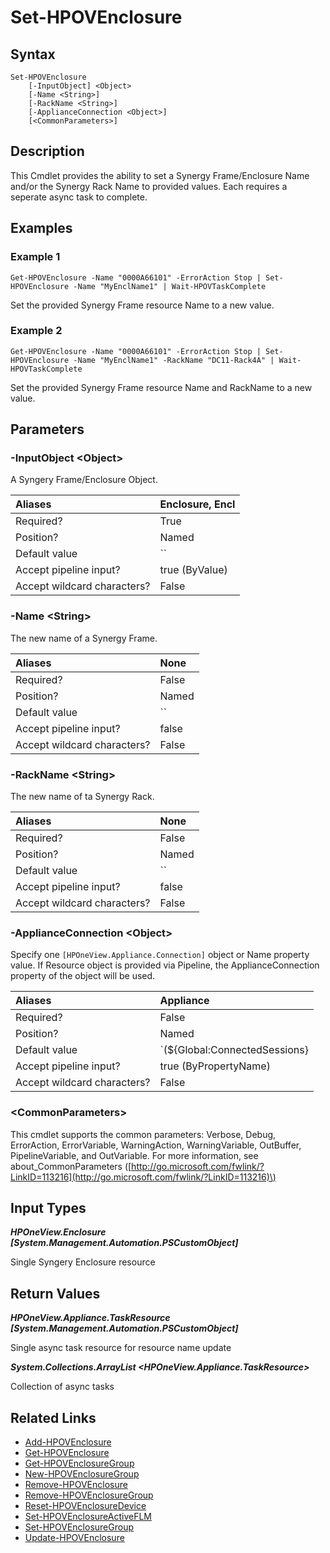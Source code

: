 ﻿---
description: Rename Synergy Frame Name or Rack Name.
---

# Set-HPOVEnclosure

## Syntax

```text
Set-HPOVEnclosure
    [-InputObject] <Object>
    [-Name <String>]
    [-RackName <String>]
    [-ApplianceConnection <Object>]
    [<CommonParameters>]
```

## Description

This Cmdlet provides the ability to set a Synergy Frame/Enclosure Name and/or the Synergy Rack Name to provided values.  Each requires a seperate async task to complete.

## Examples

###  Example 1 

```text
Get-HPOVEnclosure -Name "0000A66101" -ErrorAction Stop | Set-HPOVEnclosure -Name "MyEnclName1" | Wait-HPOVTaskComplete
```

Set the provided Synergy Frame resource Name to a new value.

###  Example 2 

```text
Get-HPOVEnclosure -Name "0000A66101" -ErrorAction Stop | Set-HPOVEnclosure -Name "MyEnclName1" -RackName "DC11-Rack4A" | Wait-HPOVTaskComplete
```

Set the provided Synergy Frame resource Name and RackName to a new value.

## Parameters

### -InputObject &lt;Object&gt;

A Syngery Frame/Enclosure Object.

| Aliases | Enclosure, Encl |
| :--- | :--- |
| Required? | True |
| Position? | Named |
| Default value | `` |
| Accept pipeline input? | true (ByValue) |
| Accept wildcard characters? | False |

### -Name &lt;String&gt;

The new name of a Synergy Frame.

| Aliases | None |
| :--- | :--- |
| Required? | False |
| Position? | Named |
| Default value | `` |
| Accept pipeline input? | false |
| Accept wildcard characters? | False |

### -RackName &lt;String&gt;

The new name of ta Synergy Rack.

| Aliases | None |
| :--- | :--- |
| Required? | False |
| Position? | Named |
| Default value | `` |
| Accept pipeline input? | false |
| Accept wildcard characters? | False |

### -ApplianceConnection &lt;Object&gt;

Specify one `[HPOneView.Appliance.Connection]` object or Name property value. If Resource object is provided via Pipeline, the ApplianceConnection property of the object will be used.

| Aliases | Appliance |
| :--- | :--- |
| Required? | False |
| Position? | Named |
| Default value | `(${Global:ConnectedSessions} | ? Default)` |
| Accept pipeline input? | true (ByPropertyName) |
| Accept wildcard characters? | False |

### &lt;CommonParameters&gt;

This cmdlet supports the common parameters: Verbose, Debug, ErrorAction, ErrorVariable, WarningAction, WarningVariable, OutBuffer, PipelineVariable, and OutVariable. For more information, see about\_CommonParameters \([http://go.microsoft.com/fwlink/?LinkID=113216](http://go.microsoft.com/fwlink/?LinkID=113216)\)

## Input Types

_**HPOneView.Enclosure [System.Management.Automation.PSCustomObject]**_

Single Syngery Enclosure resource

## Return Values

_**HPOneView.Appliance.TaskResource [System.Management.Automation.PSCustomObject]**_

Single async task resource for resource name update

_**System.Collections.ArrayList <HPOneView.Appliance.TaskResource>**_

Collection of async tasks

## Related Links

* [Add-HPOVEnclosure](add-hpovenclosure.md)
* [Get-HPOVEnclosure](get-hpovenclosure.md)
* [Get-HPOVEnclosureGroup](get-hpovenclosuregroup.md)
* [New-HPOVEnclosureGroup](new-hpovenclosuregroup.md)
* [Remove-HPOVEnclosure](remove-hpovenclosure.md)
* [Remove-HPOVEnclosureGroup](remove-hpovenclosuregroup.md)
* [Reset-HPOVEnclosureDevice](reset-hpovenclosuredevice.md)
* [Set-HPOVEnclosureActiveFLM](set-hpovenclosureactiveflm.md)
* [Set-HPOVEnclosureGroup](set-hpovenclosuregroup.md)
* [Update-HPOVEnclosure](update-hpovenclosure.md)
